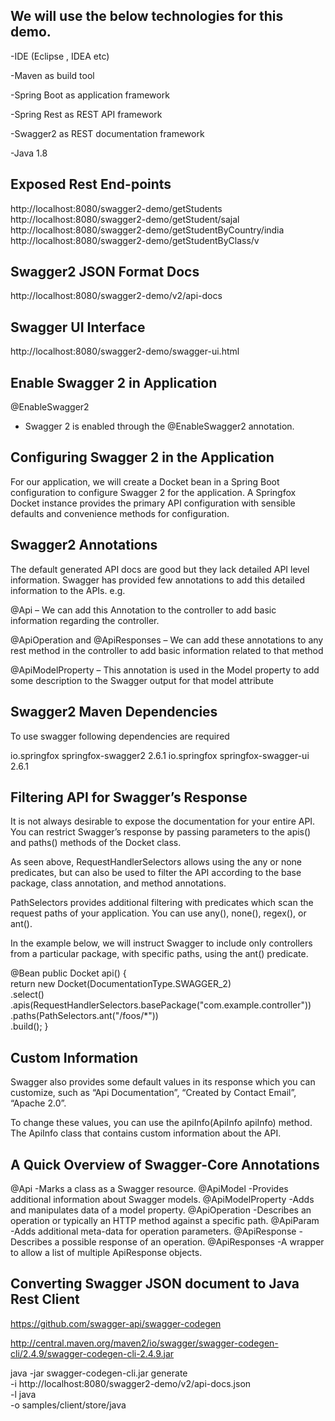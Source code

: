 We will use the below technologies for this demo.
---------------------------------------------------
-IDE (Eclipse , IDEA etc)

-Maven as build tool

-Spring Boot as application framework

-Spring Rest as REST API framework

-Swagger2 as REST documentation framework

-Java 1.8


Exposed Rest End-points
------------------------
http://localhost:8080/swagger2-demo/getStudents
http://localhost:8080/swagger2-demo/getStudent/sajal
http://localhost:8080/swagger2-demo/getStudentByCountry/india
http://localhost:8080/swagger2-demo/getStudentByClass/v


Swagger2 JSON Format Docs
---------------------------
http://localhost:8080/swagger2-demo/v2/api-docs


Swagger UI Interface
-------------------------
http://localhost:8080/swagger2-demo/swagger-ui.html


Enable Swagger 2 in Application
---------------------------------
@EnableSwagger2 
- Swagger 2 is enabled through the @EnableSwagger2 annotation.


Configuring Swagger 2 in the Application
------------------------------------------
For our application, we will create a Docket bean in a Spring Boot configuration to configure Swagger 2 for the application. A Springfox Docket instance provides the primary API configuration with sensible defaults and convenience methods for configuration. 


Swagger2 Annotations
------------------------
The default generated API docs are good but they lack detailed API level information. Swagger has provided few annotations to add this detailed information to the APIs. e.g.

@Api 
– We can add this Annotation to the controller to add basic information regarding the controller.

@ApiOperation and @ApiResponses 
– We can add these annotations to any rest method in the controller to add basic information related to that method

@ApiModelProperty 
– This annotation is used in the Model property to add some description to the Swagger output for that model attribute



Swagger2 Maven Dependencies
--------------------------------
To use swagger following dependencies are required

<dependency>
    <groupId>io.springfox</groupId>
    <artifactId>springfox-swagger2</artifactId>
    <version>2.6.1</version>
</dependency>
 
<dependency>
    <groupId>io.springfox</groupId>
    <artifactId>springfox-swagger-ui</artifactId>
    <version>2.6.1</version>
</dependency>


Filtering API for Swagger’s Response
-----------------------------------------
It is not always desirable to expose the documentation for your entire API. You can restrict Swagger’s response by passing parameters to the apis() and paths() methods of the Docket class.

As seen above, RequestHandlerSelectors allows using the any or none predicates, but can also be used to filter the API according to the base package, class annotation, and method annotations.

PathSelectors provides additional filtering with predicates which scan the request paths of your application. You can use any(), none(), regex(), or ant().

In the example below, we will instruct Swagger to include only controllers from a particular package, with specific paths, using the ant() predicate.

@Bean
public Docket api() {                
    return new Docket(DocumentationType.SWAGGER_2)          
      .select()                                       
      .apis(RequestHandlerSelectors.basePackage("com.example.controller"))
      .paths(PathSelectors.ant("/foos/*"))                     
      .build();
}


Custom Information
---------------------
Swagger also provides some default values in its response which you can customize, such as “Api Documentation”, “Created by Contact Email”, “Apache 2.0”.

To change these values, you can use the apiInfo(ApiInfo apiInfo) method. The ApiInfo class that contains custom information about the API.


A Quick Overview of Swagger-Core Annotations
----------------------------------------------
@Api	             -Marks a class as a Swagger resource.
@ApiModel	         -Provides additional information about Swagger models.
@ApiModelProperty	 -Adds and manipulates data of a model property.
@ApiOperation	     -Describes an operation or typically an HTTP method against a specific path.
@ApiParam	         -Adds additional meta-data for operation parameters.
@ApiResponse	     -Describes a possible response of an operation.
@ApiResponses	     -A wrapper to allow a list of multiple ApiResponse objects.



Converting Swagger JSON document to Java Rest Client
------------------------------------------------------

https://github.com/swagger-api/swagger-codegen

http://central.maven.org/maven2/io/swagger/swagger-codegen-cli/2.4.9/swagger-codegen-cli-2.4.9.jar
	
java -jar swagger-codegen-cli.jar generate \
  -i http://localhost:8080/swagger2-demo/v2/api-docs.json \
  -l java \
  -o samples/client/store/java
